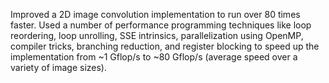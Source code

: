 Improved a 2D image convolution implementation to run over 80 times faster. Used a number of performance programming techniques like loop reordering, loop unrolling, SSE intrinsics, parallelization using OpenMP, compiler tricks, branching reduction, and register blocking to speed up the implementation from ~1 Gflop/s to ~80 Gflop/s (average speed over a variety of image sizes).  
